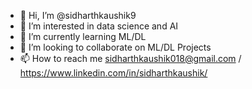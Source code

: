 - 👋 Hi, I’m @sidharthkaushik9
- 👀 I’m interested in data science and AI
- 🌱 I’m currently learning ML/DL
- 💞️ I’m looking to collaborate on ML/DL Projects
- 📫 How to reach me sidharthkaushik018@gmail.com / https://www.linkedin.com/in/sidharthkaushik/

<!---
sidharthkaushik9/sidharthkaushik9 is a ✨ special ✨ repository because its `README.md` (this file) appears on your GitHub profile.
You can click the Preview link to take a look at your changes.
--->
